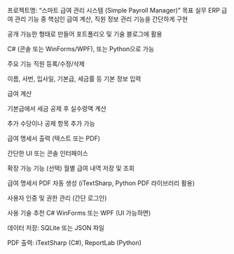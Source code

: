 프로젝트명: “스마트 급여 관리 시스템 (Simple Payroll Manager)”
목표
실무 ERP 급여 관리 기능 중 핵심인 급여 계산, 직원 정보 관리 기능을 간단하게 구현

공개 가능한 형태로 만들어 포트폴리오 및 기술 블로그에 활용

C# (콘솔 또는 WinForms/WPF), 또는 Python으로 가능

주요 기능
직원 등록/수정/삭제

이름, 사번, 입사일, 기본급, 세금률 등 기본 정보 입력

급여 계산

기본급에서 세금 공제 후 실수령액 계산

추가 수당이나 공제 항목 추가 가능

급여 명세서 출력 (텍스트 또는 PDF)

간단한 UI 또는 콘솔 인터페이스

확장 가능 기능 (선택)
월별 급여 내역 저장 및 조회

급여 명세서 PDF 자동 생성 (iTextSharp, Python PDF 라이브러리 활용)

사용자 인증 및 권한 관리 (간단 로그인)

사용 기술 추천
C# WinForms 또는 WPF (UI 가능하면)

데이터 저장: SQLite 또는 JSON 파일

PDF 출력: iTextSharp (C#), ReportLab (Python)
